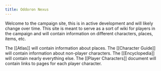 ```yaml
---
title: Oddoron Nexus
---
```

Welcome to the campaign site, this is in active development and will likely change over time. This site is meant to serve as a sort of wiki for players in the campaign and will contain information on different characters, places, items, etc.

The [[Atlas]] will contain information about places.
The [[Character Guide]] will contain information about non-player characters.
The [[Encyclopedia]] will contain nearly everything else.
The [[Player Characters]] document will contain links to pages for each player character.